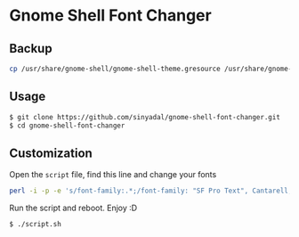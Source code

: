 # Gnome Shell Font Changer

## Backup

```bash
cp /usr/share/gnome-shell/gnome-shell-theme.gresource /usr/share/gnome-shell/gnome-shell-theme.gresource.bak
```

## Usage

```bash
$ git clone https://github.com/sinyadal/gnome-shell-font-changer.git
$ cd gnome-shell-font-changer
```

## Customization

Open the `script` file, find this line and change your fonts 

```bash
perl -i -p -e 's/font-family:.*;/font-family: "SF Pro Text", Cantarell, Sans-Serif;/' gnome-shell.css
```

Run the script and reboot. Enjoy :D

```bash
$ ./script.sh 
```
